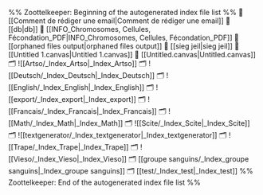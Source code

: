 %% Zoottelkeeper: Beginning of the autogenerated index file list  %%
📄 [[Comment de rédiger une email|Comment de rédiger une email]]
📄 [[db|db]]
📄 [[INFO_Chromosomes, Cellules, Fécondation_PDF|INFO_Chromosomes, Cellules, Fécondation_PDF]]
📄 [[orphaned files output|orphaned files output]]
📄 [[sieg jeil|sieg jeil]]
📄 [[Untitled 1.canvas|Untitled 1.canvas]]
📄 [[Untitled.canvas|Untitled.canvas]]
🗂️ ![[Artso/_Index_Artso|_Index_Artso]]
🗂️ ![[Deutsch/_Index_Deutsch|_Index_Deutsch]]
🗂️ ![[English/_Index_English|_Index_English]]
🗂️ ![[export/_Index_export|_Index_export]]
🗂️ ![[Francais/_Index_Francais|_Index_Francais]]
🗂️ ![[Math/_Index_Math|_Index_Math]]
🗂️ ![[Scite/_Index_Scite|_Index_Scite]]
🗂️ ![[textgenerator/_Index_textgenerator|_Index_textgenerator]]
🗂️ ![[Trape/_Index_Trape|_Index_Trape]]
🗂️ ![[Vieso/_Index_Vieso|_Index_Vieso]]
🗂️ [[groupe sanguins/_Index_groupe sanguins|_Index_groupe sanguins]]
🗂️ [[test/_Index_test|_Index_test]]
%% Zoottelkeeper: End of the autogenerated index file list  %%
